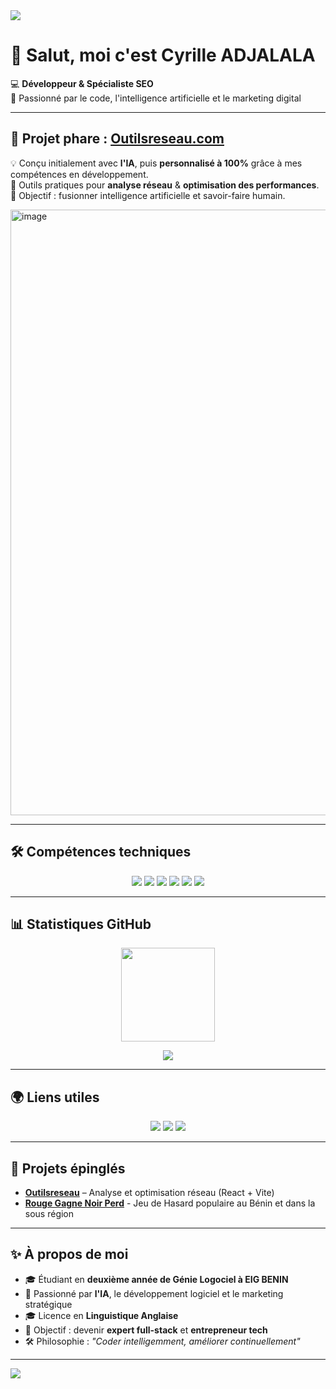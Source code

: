 <!-- BANNIÈRE -->
<img src="https://capsule-render.vercel.app/api?type=waving&color=0:0077FF,100:00CFFF&height=200&section=header&text=Cyrille%20ADJALALA&fontSize=40&fontColor=ffffff&animation=fadeIn&fontAlignY=35" />

# 👋 Salut, moi c'est Cyrille ADJALALA

💻 **Développeur & Spécialiste SEO**  
🚀 Passionné par le code, l'intelligence artificielle et le marketing digital

---

## 🚀 Projet phare : [Outilsreseau.com](https://outilsreseau.com/)  
💡 Conçu initialement avec **l'IA**, puis **personnalisé à 100%** grâce à mes compétences en développement.  
🔧 Outils pratiques pour **analyse réseau** & **optimisation des performances**.  
🎯 Objectif : fusionner intelligence artificielle et savoir-faire humain.  


<img width="1903" height="969" alt="image" src="https://github.com/user-attachments/assets/29b90b78-504b-4d8c-89a0-b9bb4be09f67" />

---

## 🛠️ Compétences techniques  
<p align="center">
  <img src="https://img.shields.io/badge/-Java-red?logo=java&logoColor=white&style=for-the-badge" />
  <img src="https://img.shields.io/badge/-C++-blue?logo=cplusplus&logoColor=white&style=for-the-badge" />
  <img src="https://img.shields.io/badge/-HTML5-orange?logo=html5&logoColor=white&style=for-the-badge" />
  <img src="https://img.shields.io/badge/-CSS3-blue?logo=css3&logoColor=white&style=for-the-badge" />
  <img src="https://img.shields.io/badge/-SEO-success?logo=google&logoColor=white&style=for-the-badge" />
  <img src="https://img.shields.io/badge/-Digital%20Marketing-purple?style=for-the-badge" />
</p>

---

## 📊 Statistiques GitHub  
<p align="center">
  <img src="https://github-readme-stats.vercel.app/api?username=NullPointerLOL&show_icons=true&theme=tokyonight&hide_border=true&refresh=true" height="150" />
  
</p>  

<p align="center">
  <img src="https://github-readme-stats.vercel.app/api/top-langs/?username=NullPointerLOL&layout=compact&theme=tokyonight&hide_border=true&refresh=true" />
</p>

---

## 🌍 Liens utiles  
<p align="center">
  <a href="https://outilsreseau.com/"><img src="https://img.shields.io/badge/-Outilsreseau.com-0077FF?style=for-the-badge&logo=google-chrome&logoColor=white" /></a>
  <a href="https://www.linkedin.com/in/cyrille-adjalala/"><img src="https://img.shields.io/badge/-LinkedIn-0A66C2?style=for-the-badge&logo=linkedin&logoColor=white" /></a>
  <a href="https://x.com/CyrilleAdjalala"><img src="https://img.shields.io/badge/-Twitter-1DA1F2?style=for-the-badge&logo=twitter&logoColor=white" /></a>

</p>

---

## 📌 Projets épinglés  
- **[Outilsreseau](https://outilsreseau.com/)** – Analyse et optimisation réseau (React + Vite)
- **[Rouge Gagne Noir Perd](https://rougegagnenoirperd.netlify.app/)**  - Jeu de Hasard populaire au Bénin et dans la sous région 

---

## ✨ À propos de moi  
- 🎓 Étudiant en **deuxième année de Génie Logociel à EIG BENIN**  
- 🧠 Passionné par **l'IA**, le développement logiciel et le marketing stratégique
- 🎓 Licence en **Linguistique Anglaise**
- 🎯 Objectif : devenir **expert full-stack** et **entrepreneur tech**  
- 🛠️ Philosophie : *"Coder intelligemment, améliorer continuellement"*  

---

<!-- FOOTER -->
<img src="https://capsule-render.vercel.app/api?type=waving&color=0:00CFFF,100:0077FF&height=120&section=footer" />
